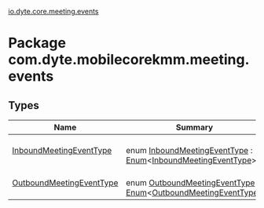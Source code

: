 [io.dyte.core.meeting.events](index.md)

# Package com.dyte.mobilecorekmm.meeting.events

## Types

| Name | Summary |
|---|---|
| [InboundMeetingEventType](-inbound-meeting-event-type/index.md) | <br/>enum [InboundMeetingEventType](-inbound-meeting-event-type/index.md) : [Enum](https://kotlinlang.org/api/latest/jvm/stdlib/kotlin/-enum/index.html)&lt;[InboundMeetingEventType](-inbound-meeting-event-type/index.md)&gt; |
| [OutboundMeetingEventType](-outbound-meeting-event-type/index.md) | <br/>enum [OutboundMeetingEventType](-outbound-meeting-event-type/index.md) : [Enum](https://kotlinlang.org/api/latest/jvm/stdlib/kotlin/-enum/index.html)&lt;[OutboundMeetingEventType](-outbound-meeting-event-type/index.md)&gt; |
